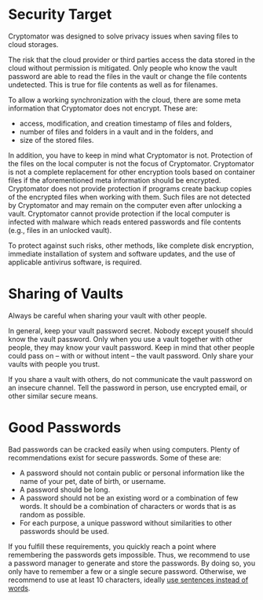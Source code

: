 # Security Target

Cryptomator was designed to solve privacy issues when saving files to cloud storages.

The risk that the cloud provider or third parties access the data stored in the cloud without permission is mitigated. Only people who know the vault password are able to read the files in the vault or change the file contents undetected. This is true for file contents as well as for filenames.

To allow a working synchronization with the cloud, there are some meta information that Cryptomator does not encrypt. These are:

- access, modification, and creation timestamp of files and folders,
- number of files and folders in a vault and in the folders, and
- size of the stored files.

In addition, you have to keep in mind what Cryptomator is not. Protection of the files on the local computer is not the focus of Cryptomator. Cryptomator is not a complete replacement for other encryption tools based on container files if the aforementioned meta information should be encrypted. Cryptomator does not provide protection if programs create backup copies of the encrypted files when working with them. Such files are not detected by Cryptomator and may remain on the computer even after unlocking a vault. Cryptomator cannot provide protection if the local computer is infected with malware which reads entered passwords and file contents (e.g., files in an unlocked vault).

To protect against such risks, other methods, like complete disk encryption, immediate installation of system and software updates, and the use of applicable antivirus software, is required.

# Sharing of Vaults

Always be careful when sharing your vault with other people.

In general, keep your vault password secret. Nobody except youself should know the vault password. Only when you use a vault together with other people, they may know your vault password. Keep in mind that other people could pass on – with or without intent – the vault password. Only share your vaults with people you trust.

If you share a vault with others, do not communicate the vault password on an insecure channel. Tell the password in person, use encrypted email, or other similar secure means.

# Good Passwords

Bad passwords can be cracked easily when using computers. Plenty of recommendations exist for secure passwords. Some of these are:

- A password should not contain public or personal information like the name of your pet, date of birth, or username.
- A password should be long.
- A password should not be an existing word or a combination of few words. It should be a combination of characters or words that is as random as possible.
- For each purpose, a unique password without similarities to other passwords should be used.

If you fulfill these requirements, you quickly reach a point where remembering the passwords gets impossible. Thus, we recommend to use a password manager to generate and store the passwords. By doing so, you only have to remember a few or a single secure password. Otherwise, we recommend to use at least 10 characters, ideally [use sentences instead of words](https://xkcd.com/936/).
